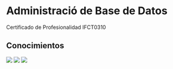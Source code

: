 # Administració de Base de Datos
Certificado de Profesionalidad IFCT0310

## Conocimientos
<p><div style="justify-content:space-between; ">
  <img src="https://img.shields.io/badge/Microsoft%20SQL%20Server-CC2927?style=for-the-badge&logo=microsoft%20sql%20server&logoColor=white"/>
	<img src="https://img.shields.io/badge/MySQL-005C84?style=for-the-badge&logo=mysql&logoColor=white"/>
  <img src="https://img.shields.io/badge/NOSQL-005C84?style=for-the-badge&logo=nosql&logoColor=white"/>
</div></p>
